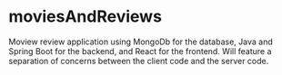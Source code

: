 # moviesAndReviews
Moview review application using MongoDb for the database, Java and Spring Boot for the backend, and React for the frontend.  Will feature a separation of concerns between the client code and the server code.
